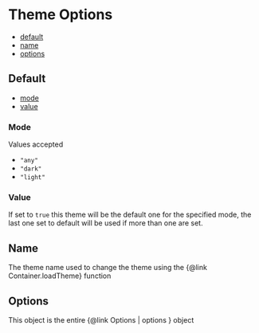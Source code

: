 # Theme Options

-   [default](#default)
-   [name](#name)
-   [options](#options)

## Default

-   [mode](#mode)
-   [value](#value)

### Mode

Values accepted

-   `"any"`
-   `"dark"`
-   `"light"`

### Value

If set to `true` this theme will be the default one for the specified mode, the last one set to default will be used if more than one are set.

## Name

The theme name used to change the theme using the {@link Container.loadTheme} function

## Options

This object is the entire {@link Options | options } object
